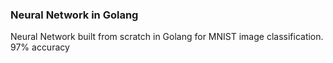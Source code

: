 ### Neural Network in Golang

Neural Network built from scratch in Golang for MNIST image classification. 97% accuracy

